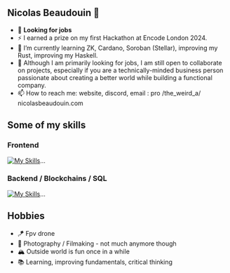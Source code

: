 ## Nicolas Beaudouin 👋

<!--
**Nynko/Nynko** is a ✨ _special_ ✨ repository because its `README.md` (this file) appears on your GitHub profile.

Here are some ideas to get you started:

- 🔭 I’m currently working on ...
- 🌱 I’m currently learning ...
- 👯 I’m looking to collaborate on ...
- 🤔 I’m looking for help with ...
- 💬 Ask me about ...
- 📫 How to reach me: ...
- 😄 Pronouns: ...
- ⚡ Fun fact: ...
-->

- 🔭 **Looking for jobs**
- ⚡ I earned a prize on my first Hackathon at Encode London 2024.
- 🌱 I’m currently learning ZK, Cardano, Soroban (Stellar), improving my Rust, improving my Haskell.
- 👯 Although I am primarily looking for jobs, I am still open to collaborate on projects, especially if you are a technically-minded business person passionate about creating a better world while building a functional company.
- 📫 How to reach me: website, discord, email : pro /the_weird_a/ nicolasbeaudouin.com

## Some of my skills 

### Frontend
[![My Skills](https://skillicons.dev/icons?i=ts,html,css,react,astro)](https://skillicons.dev)...

### Backend / Blockchains / SQL
[![My Skills](https://skillicons.dev/icons?i=rust,haskell,py,c,solidity,postgres)](https://skillicons.dev)...

## Hobbies 
- 🪁 Fpv drone
- 📸 Photography / Filmaking - not much anymore though
- 🏔️ Outside world is fun once in a while
- 📚 Learning, improving fundamentals, critical thinking
